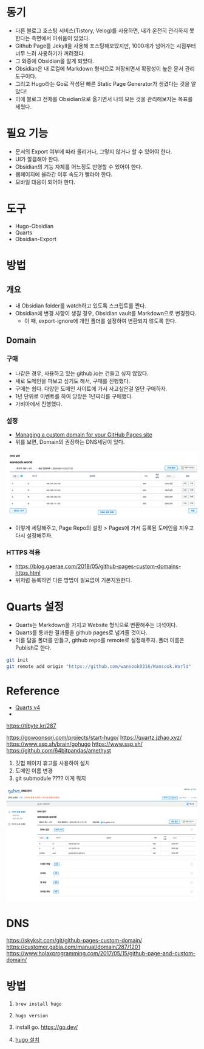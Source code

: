 # 동기

* 다른 블로그 호스팅 서비스(Tistory, Velog)를 사용하면, 내가 온전히 관리하지 못한다는 측면에서 아쉬움이 있었다.
* Github Page를 Jekyll을 사용해 포스팅해보았지만, 1000개가 넘어가는 시점부터 너무 느려 사용하기가 꺼려졌다.
* 그 와중에 Obsidian을 알게 되었다.
* Obsidian은 내 로컬에 Markdown 형식으로 저장되면서 확장성이 높은 문서 관리 도구이다.
* 그리고 Hugo라는 Go로 작성된 빠른 Static Page Generator가 생겼다는 것을 알았다!
* 이에 블로그 전체를 Obsidian으로 옮기면서 나의 모든 것을 관리해보자는 목표를 세웠다.

# 필요 기능

* 문서의 Export 여부에 따라 올리거나, 그렇지 않거나 할 수 있어야 한다.
* UI가 깔끔해야 한다.
* Obsidian의 기능 자체를 어느정도 반영할 수 있어야 한다.
* 웹페이지에 올라간 이후 속도가 빨라야 한다.
* 모바일 대응이 되어야 한다.

# 도구

* Hugo-Obsidian
* Quarts
* Obsidian-Export

# 방법

## 개요

* 내 Obsidian folder를 watch하고 있도록 스크립트를 짠다.
* Obsidian에 변경 사항이 생길 경우, Obsidian vault를 Markdown으로 변경한다.
  * 이 때, export-ignore에 개인 폴더를 설정하여 변환되지 않도록 한다.

## Domain

### 구매

* 나같은 경우, 사용하고 있는 github.io는 건들고 싶지 않았다.
* 새로 도메인을 파보고 싶기도 해서, 구매를 진행했다.
* 구매는 쉽다. 다양한 도메인 사이트에 가서 사고싶은걸 일단 구매하자.
* 1년 단위로 이벤트를 하여 당장은 1년짜리를 구매했다.
* 가비아에서 진행했다.

### 설정

* [Managing a custom domain for your GitHub Pages site](https://docs.github.com/en/pages/configuring-a-custom-domain-for-your-github-pages-site/managing-a-custom-domain-for-your-github-pages-site)
* 위를 보면, Domain의 권장하는 DNS세팅이 있다.

![Screen Shot 2023-09-14 at 10.27.55 PM.png](Assets/Screen%20Shot%202023-09-14%20at%2010.27.55%20PM.png)

* 이렇게 세팅해주고, Page Repo의 설정 > Pages에 가서 등록된 도메인을 지우고 다시 설정해주자.

### HTTPS 적용

* https://blog.gaerae.com/2018/05/github-pages-custom-domains-https.html
* 위처럼 등록하면 다른 방법이 필요없이 기본지원한다.

# Quarts 설정

* Quarts는 Markdown을 가지고 Website 형식으로 변환해주는 녀석이다.
* Quarts를 통과한 결과물을 github pages로 넘겨줄 것이다.
* 이를 담을 폴더를 만들고, github repo를 remote로 설정해주자. 폴더 이름은 Publish로 한다.

````bash
git init
git remote add origin "https://github.com/wansook0316/Wansook.World" 
````

# 

# Reference

* [Quarts v4](https://github.com/jackyzha0/quartz)
* 

https://tibyte.kr/287

https://gowoonsori.com/projects/start-hugo/
https://quartz.jzhao.xyz/
https://www.ssp.sh/brain/gohugo
https://www.ssp.sh/
https://github.com/64bitpandas/amethyst

1. 깃헙 페이지 휴고를 사용하여 설치
1. 도메인 이름 변경
1. git submodule ???? 이게 뭐지

![Screen Shot 2023-09-14 at 9.33.41 PM.png](../../Assets/Screen%20Shot%202023-09-14%20at%209.33.41%20PM.png)

# DNS

https://skyksit.com/git/github-pages-custom-domain/
https://customer.gabia.com/manual/domain/287/1201
https://www.holaxprogramming.com/2017/05/15/github-page-and-custom-domain/

# 방법

1. `brew install hugo`

1. `hugo version`

1. install go. https://go.dev/

1. [hugo 설치](../../hugo%20%EC%84%A4%EC%B9%98.md)
